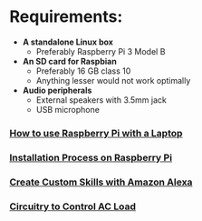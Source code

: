 # Requirements:

- __A standalone Linux box__
	- Preferably Raspberry Pi 3 Model B
- __An SD card for Raspbian__ 
	- Preferably 16 GB class 10
	- Anything lesser would not work optimally 
- __Audio peripherals__
	- External speakers with 3.5mm jack
	- USB microphone 
	
### [How to use Raspberry Pi with a Laptop](HowToWithLaptop.md)
### [Installation Process on Raspberry Pi](InstallationAlexaPi.md)
### [Create Custom Skills with Amazon Alexa](CustomSkill.md)
### [Circuitry to Control AC Load](ACRegulator.md)

